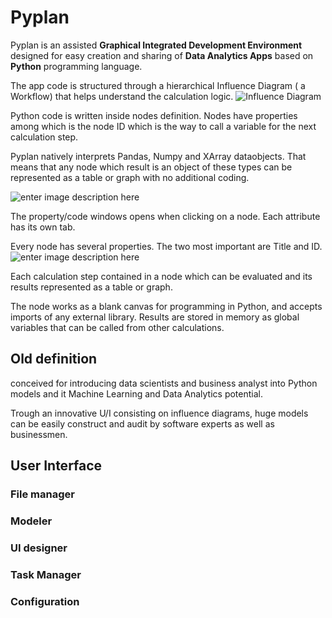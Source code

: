 # Pyplan
Pyplan is an assisted **Graphical Integrated Development Environment** designed for easy creation and sharing of **Data Analytics Apps** based on **Python** programming language.

The app code is structured through a hierarchical Influence Diagram ( a Workflow) that helps understand the calculation logic.
![Influence Diagram](http://img.pyplan.org/index_influence_diagram.png)

Python code is written inside nodes definition. Nodes have properties among which is the node ID which is the way to call a variable for the next calculation step.


Pyplan natively interprets Pandas, Numpy and XArray dataobjects. That means that any node which result is an object of these types can be represented as a table or graph with no additional coding.



![enter image description here](http://img.pyplan.org/index_node_code.png)


The property/code windows opens when clicking on a node. Each attribute has its own tab.

Every node has several properties. The two most important are Title and ID.![enter image description here](http://img.pyplan.org/index_node_properties.png)


Each calculation step contained in a node which can be evaluated and its results represented as a table or graph. 



The node works as a blank canvas for programming in Python, and accepts imports of any external library. Results are stored in memory as global variables that can be called from other calculations.



## Old definition
conceived for introducing data scientists and business analyst into Python models and it Machine Learning and Data Analytics potential.

Trough an innovative U/I consisting on influence diagrams, huge models can be easily construct and audit by software experts as well as businessmen.




## User Interface
### File manager
### Modeler
### UI designer
### Task Manager
### Configuration








<!--stackedit_data:
eyJoaXN0b3J5IjpbLTk4NzUzNDkyMyw5NzEyNzUzMDYsMTY5OD
YwNTIxNCwxODI2Mzg3NTA1LDExOTM4Mjk2NzEsMTAyNzM0Mjc5
NiwtMTI0NjUyNzIzMywtMTI1NzE5ODI5OSw0NzY2NjM2MDUsLT
E5OTYzMzIwNywtOTQyOTc0MzkxLC0xNzIzNjM5NDk2LC02NDM3
MDQwMzcsNzAxMzE2MjM0LDEyOTc3MTQ2MDgsLTIxMDQ4Mjc3OT
UsLTEyNTcxOTgyOTksMTk2MTI3NjcxOCwtMTM1MTM4MDk3Miwx
NDM3MDU2MzgzXX0=
-->